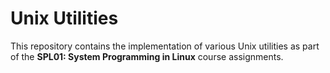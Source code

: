 # Unix Utilities

This repository contains the implementation of various Unix utilities as part of the **SPL01: System Programming in Linux** course assignments.

